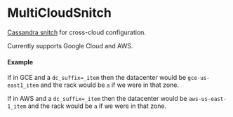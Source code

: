 # MultiCloudSnitch

[Cassandra snitch](https://docs.datastax.com/en/cassandra/2.0/cassandra/architecture/architectureSnitchesAbout_c.html) for cross-cloud configuration.

Currently supports Google Cloud and AWS.

#### Example
If in GCE and a `dc_suffix=_item` then the datacenter would be `gce-us-east1_item` and
the rack would be `a` if we were in that zone.

If in AWS and a `dc_suffix=_item` then the datacenter would be `aws-us-east-1_item` and
the rack would be `a` if we were in that zone.